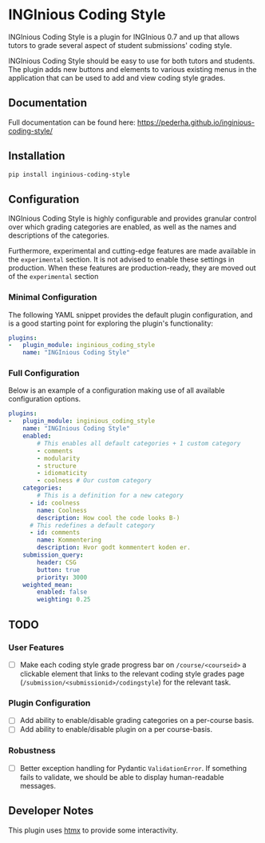 # INGInious Coding Style

INGInious Coding Style is a plugin for INGInious 0.7 and up that allows tutors to grade several aspect of student submissions' coding style.

INGInious Coding Style should be easy to use for both tutors and students. The plugin adds new buttons and elements to various existing menus in the application that can be used to add and view coding style grades.

## Documentation

Full documentation can be found here: https://pederha.github.io/inginious-coding-style/


## Installation

```bash
pip install inginious-coding-style
```

## Configuration

INGInious Coding Style is highly configurable and provides granular control over which grading categories are enabled, as well as the names and descriptions of the categories.

Furthermore, experimental and cutting-edge features are made available in the `experimental` section. It is not advised to enable these settings in production. When these features are production-ready, they are moved out of the `experimental` section

### Minimal Configuration

The following YAML snippet provides the default plugin configuration, and is a good starting point for exploring the plugin's functionality:

```yml
plugins:
-   plugin_module: inginious_coding_style
    name: "INGInious Coding Style"
```

### Full Configuration

Below is an example of a configuration making use of all available configuration options.

```yml
plugins:
-   plugin_module: inginious_coding_style
    name: "INGInious Coding Style"
    enabled:
        # This enables all default categories + 1 custom category
        - comments
        - modularity
        - structure
        - idiomaticity
        - coolness # Our custom category
    categories:
        # This is a definition for a new category
      - id: coolness
        name: Coolness
        description: How cool the code looks B-)
      # This redefines a default category
      - id: comments
        name: Kommentering
        description: Hvor godt kommentert koden er.
    submission_query:
        header: CSG
        button: true
        priority: 3000
    weighted_mean:
        enabled: false
        weighting: 0.25
```

<!-- ## Known Issues -->

## TODO

### User Features

- [ ] Make each coding style grade progress bar on `/course/<courseid>` a clickable element that links to the relevant coding style grades page (`/submission/<submissionid>/codingstyle`) for
the relevant task.

### Plugin Configuration

- [ ] Add ability to enable/disable grading categories on a per-course basis.
- [ ] Add ability to enable/disable plugin on a per course-basis.

### Robustness

- [ ] Better exception handling for Pydantic `ValidationError`. If something fails to validate, we should be able to display human-readable messages.

<!-- - [x] Complete -->
<!-- - [ ] Incomplete -->

## Developer Notes

This plugin uses [htmx](https://htmx.org/) to provide some interactivity.
